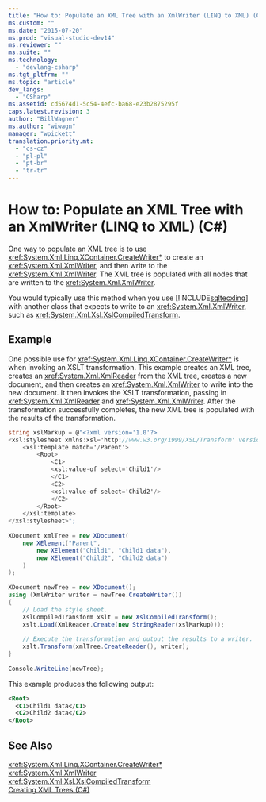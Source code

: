 ```yaml
---
title: "How to: Populate an XML Tree with an XmlWriter (LINQ to XML) (C#)"
ms.custom: ""
ms.date: "2015-07-20"
ms.prod: "visual-studio-dev14"
ms.reviewer: ""
ms.suite: ""
ms.technology: 
  - "devlang-csharp"
ms.tgt_pltfrm: ""
ms.topic: "article"
dev_langs: 
  - "CSharp"
ms.assetid: cd5674d1-5c54-4efc-ba68-e23b2875295f
caps.latest.revision: 3
author: "BillWagner"
ms.author: "wiwagn"
manager: "wpickett"
translation.priority.mt: 
  - "cs-cz"
  - "pl-pl"
  - "pt-br"
  - "tr-tr"
---
```

# How to: Populate an XML Tree with an XmlWriter (LINQ to XML) (C#)
One way to populate an XML tree is to use <xref:System.Xml.Linq.XContainer.CreateWriter*> to create an <xref:System.Xml.XmlWriter>, and then write to the <xref:System.Xml.XmlWriter>. The XML tree is populated with all nodes that are written to the <xref:System.Xml.XmlWriter>.  
  
 You would typically use this method when you use [!INCLUDE[sqltecxlinq](../../../../csharp/programming-guide/concepts/linq/includes/sqltecxlinq_md.md)] with another class that expects to write to an <xref:System.Xml.XmlWriter>, such as <xref:System.Xml.Xsl.XslCompiledTransform>.  
  
## Example  
 One possible use for <xref:System.Xml.Linq.XContainer.CreateWriter*> is when invoking an XSLT transformation. This example creates an XML tree, creates an <xref:System.Xml.XmlReader> from the XML tree, creates a new document, and then creates an <xref:System.Xml.XmlWriter> to write into the new document. It then invokes the XSLT transformation, passing in <xref:System.Xml.XmlReader> and <xref:System.Xml.XmlWriter>. After the transformation successfully completes, the new XML tree is populated with the results of the transformation.  
  
```c#  
string xslMarkup = @"<?xml version='1.0'?>  
<xsl:stylesheet xmlns:xsl='http://www.w3.org/1999/XSL/Transform' version='1.0'>  
    <xsl:template match='/Parent'>  
        <Root>  
            <C1>  
            <xsl:value-of select='Child1'/>  
            </C1>  
            <C2>  
            <xsl:value-of select='Child2'/>  
            </C2>  
        </Root>  
    </xsl:template>  
</xsl:stylesheet>";  
  
XDocument xmlTree = new XDocument(  
    new XElement("Parent",  
        new XElement("Child1", "Child1 data"),  
        new XElement("Child2", "Child2 data")  
    )  
);  
  
XDocument newTree = new XDocument();  
using (XmlWriter writer = newTree.CreateWriter())  
{  
    // Load the style sheet.  
    XslCompiledTransform xslt = new XslCompiledTransform();  
    xslt.Load(XmlReader.Create(new StringReader(xslMarkup)));  
  
    // Execute the transformation and output the results to a writer.  
    xslt.Transform(xmlTree.CreateReader(), writer);  
}  
  
Console.WriteLine(newTree);  
```  
  
 This example produces the following output:  
  
```xml  
<Root>  
  <C1>Child1 data</C1>  
  <C2>Child2 data</C2>  
</Root>  
```  
  
## See Also  
 <xref:System.Xml.Linq.XContainer.CreateWriter*>   
 <xref:System.Xml.XmlWriter>   
 <xref:System.Xml.Xsl.XslCompiledTransform>   
 [Creating XML Trees (C#)](../../../../csharp/programming-guide/concepts/linq/creating-xml-trees.md)